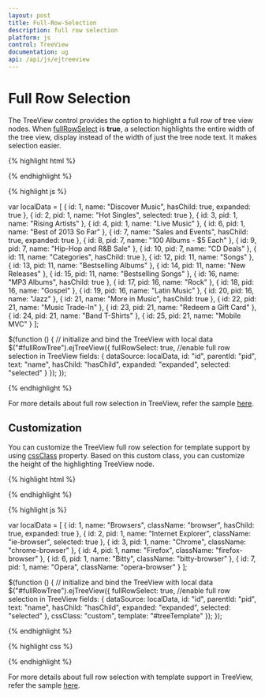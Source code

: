 ```yaml
---
layout: post
title: Full-Row-Selection
description: full row selection
platform: js
control: TreeView
documentation: ug
api: /api/js/ejtreeview
---
```



# Full Row Selection

The TreeView control provides the option to highlight a full row of tree view nodes. When [fullRowSelect](https://help.syncfusion.com/api/js/ejtreeview#members:fullrowselect) is **true**, a selection highlights the entire width of the tree view, display instead of the width of just the tree node text. It makes selection easier.

{% highlight html %}

<!--create the TreeView wrapper-->
	
<div id="fullRowTree"></div>

{% endhighlight %}

{% highlight js %}

var localData = [
    { id: 1, name: "Discover Music", hasChild: true, expanded: true },
    { id: 2, pid: 1, name: "Hot Singles", selected: true },
    { id: 3, pid: 1, name: "Rising Artists" },
    { id: 4, pid: 1, name: "Live Music" },
    { id: 6, pid: 1, name: "Best of 2013 So Far" },
    { id: 7, name: "Sales and Events", hasChild: true, expanded: true },
    { id: 8, pid: 7, name: "100 Albums - $5 Each" },
    { id: 9, pid: 7, name: "Hip-Hop and R&B Sale" },
    { id: 10, pid: 7, name: "CD Deals" },
    { id: 11, name: "Categories", hasChild: true },
    { id: 12, pid: 11, name: "Songs" },
    { id: 13, pid: 11, name: "Bestselling Albums" },
    { id: 14, pid: 11, name: "New Releases" },
    { id: 15, pid: 11, name: "Bestselling Songs" },
    { id: 16, name: "MP3 Albums", hasChild: true },
    { id: 17, pid: 16, name: "Rock" },
    { id: 18, pid: 16, name: "Gospel" },
    { id: 19, pid: 16, name: "Latin Music" },
    { id: 20, pid: 16, name: "Jazz" },
    { id: 21, name: "More in Music", hasChild: true },
    { id: 22, pid: 21, name: "Music Trade-In" },
    { id: 23, pid: 21, name: "Redeem a Gift Card" },
    { id: 24, pid: 21, name: "Band T-Shirts" },
    { id: 25, pid: 21, name: "Mobile MVC" }
];

$(function () {
    // initialize and bind the TreeView with local data
    $("#fullRowTree").ejTreeView({
        fullRowSelect: true, //enable full row selection in TreeView
        fields: {
            dataSource: localData, id: "id", parentId: "pid", text: "name",
            hasChild: "hasChild", expanded: "expanded", selected: "selected"
        }
    });
}); 

{% endhighlight %}

For more details about full row selection in TreeView, refer the sample [here](http://js.syncfusion.com/demos/web/#!/bootstrap/treeview/fullrowselect).

## Customization

You can customize the TreeView full row selection for template support by using [cssClass](https://help.syncfusion.com/api/js/ejtreeview#members:cssclass) property. Based on this custom class, you can customize the height of the highlighting TreeView node.

{% highlight html %}

<!--create the TreeView wrapper-->
<div id="fullRowTree"></div>

<script id="treeTemplate" type="text/x-jsrender">

    {{"{{"}}if !hasChild{{}}}}
    <span class="con-img {{"{{"}}>className{{}}}}"></span>
    {{"{{"}}/if{{}}}}
    {{"{{"}}>name{{}}}}

</script>

{% endhighlight %}

{% highlight js %}

var localData = [
    { id: 1, name: "Browsers", className: "browser", hasChild: true, expanded: true },
    { id: 2, pid: 1, name: "Internet Explorer", className: "ie-browser", selected: true },
    { id: 3, pid: 1, name: "Chrome", className: "chrome-browser" },
    { id: 4, pid: 1, name: "Firefox", className: "firefox-browser" },
    { id: 6, pid: 1, name: "Bitty", className: "bitty-browser" },
    { id: 7, pid: 1, name: "Opera", className: "opera-browser" }
];

$(function () {
    // initialize and bind the TreeView with local data
    $("#fullRowTree").ejTreeView({
        fullRowSelect: true, //enable full row selection in TreeView
        fields: {
            dataSource: localData, id: "id", parentId: "pid", text: "name",
            hasChild: "hasChild", expanded: "expanded", selected: "selected"
        },
        cssClass: "custom",
        template: "#treeTemplate"
    });
});
	
{% endhighlight %}

{% highlight css %}

<style>
	.custom .con-img {
		background-image: url("http://js.syncfusion.com/demos/web/images/toolbar/browserl.png");
		background-repeat: no-repeat;
		height: 32px;
		width: 32px;
		display: inline-block;
		overflow: hidden;
		background-repeat: no-repeat;
		text-align: center;
		vertical-align: middle;
	}
	
	.custom .e-li-active > .e-text-wrap .con-img {
		background-image: url("http://js.syncfusion.com/demos/web/images/toolbar/browserh.png");
	}

	.custom .e-li-hover > .e-text-wrap .con-img, .e-fullrow-wrap .e-li-focus > .e-text-wrap .con-img {
		background-image: url("http://js.syncfusion.com/demos/web/images/toolbar/browserl.png");
	}
	
	.custom .ie-browser {
		background-position: -84px 0px;
	}
	
	.custom .chrome-browser {
		background-position: -42px 0px;
	}
	
	.custom .firefox-browser {
		background-position: 0px 0px;
	}
	
	.custom .bitty-browser {
		background-position: -126px 0px;
	}
	
	.custom .opera-browser {
		background-position: -168px 0px;
	}

	/*customize the height of highlighting TreeView node*/
	.custom.e-fullrow-wrap .e-item ul .e-fullrow {
		margin-top: -36px;
		height: 36px;
	}
</style>

{% endhighlight %}

For more details about full row selection with template support in TreeView, refer the sample [here](http://jsplayground.syncfusion.com/Sync_1intlzxk).

